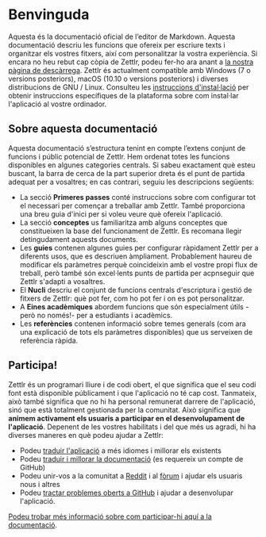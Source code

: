 # Benvinguda

Aquesta és la documentació oficial de l’editor de Markdown. Aquesta documentació descriu les funcions que ofereix per escriure texts i organitzar els vostres fitxers, així com personalitzar la vostra experiència. Si encara no heu rebut cap còpia de Zettlr, podeu fer-ho ara anant a [la nostra pàgina de descàrrega](https://www.zettlr.com/download). Zettlr és actualment compatible amb Windows (7 o versions posteriors), macOS (10.10 o versions posteriors) i diverses distribucions de GNU / Linux. Consulteu les [instruccions d'instal·lació](install.md) per obtenir instruccions específiques de la plataforma sobre com instal·lar l'aplicació al vostre ordinador.

## Sobre aquesta documentació

Aquesta documentació s’estructura tenint en compte l’extens conjunt de funcions i públic potencial de Zettlr. Hem ordenat totes les funcions disponibles en algunes categories centrals. Si sabeu exactament què esteu buscant, la barra de cerca de la part superior dreta és el punt de partida adequat per a vosaltres; en cas contrari, seguiu les descripcions següents:

- La secció **Primeres passes** conté instruccions sobre com configurar tot el necessari per començar a treballar amb Zettlr. També proporciona una breu guia d'inici per si voleu veure què ofereix l'aplicació.
- La secció **conceptes** us familiaritza amb alguns conceptes que constitueixen la base del funcionament de Zettlr. Es recomana llegir detingudament aquests documents.
- Les **guies** contenen algunes guies per configurar ràpidament Zettlr per a diferents usos, que es descriuen àmpliament. Probablement haureu de modificar els paràmetres perquè coincideixin amb el vostre propi flux de treball, però també són excel·lents punts de partida per acpnseguir que Zettlr s'adapti a vosaltres.
- El **Nucli** descriu el conjunt de funcions centrals d'escriptura i gestió de fitxers de Zettlr: què pot fer, com ho pot fer i on es pot personalitzar.
- A **Eines acadèmiques** abordem funcions que són especialment útils -però no només!- per a estudiants i acadèmics.
- Les **referències** contenen informació sobre temes generals (com ara una explicació de tots els paràmetres disponibles) que us serveixen de referència ràpida.

## Participa!

Zettlr és un programari lliure i de codi obert, el que significa que el seu codi font està disponible públicament i que l'aplicació no té cap cost. Tanmateix, això també significa que no hi ha personal remunerat darrere de l'aplicació, sinó que està totalment gestionada per la comunitat. Això significa que **animem activament els usuaris a participar en el desenvolupament de l'aplicació**. Depenent de les vostres habilitats i del que més us agradi, hi ha diverses maneres en què podeu ajudar a Zettlr:

- Podeu [traduir l'aplicació](https://translate.zettlr.com/) a més idiomes i millorar els existents
- Podeu [traduir i millorar la documentació](https://github.com/Zettlr/zettlr-docs/) (es requereix un compte de GitHub)
- Podeu unir-vos a la comunitat a [Reddit](https://www.reddit.com/r/Zettlr/) i al [fòrum](https://forum.zettlr.com/) i ajudar els usuaris nous i altres
- Podeu [tractar problemes oberts a GitHub](https://github.com/Zettlr/Zettlr/issues) i ajudar a desenvolupar l'aplicació.

[Podeu trobar més informació sobre com participar-hi aquí a la documentació](get-involved.md).